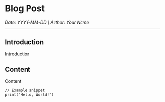# Blog Post

*Date: YYYY-MM-DD | Author: Your Name*

---

## Introduction

Introduction

## Content

Content

```language
// Example snippet
print("Hello, World!")
